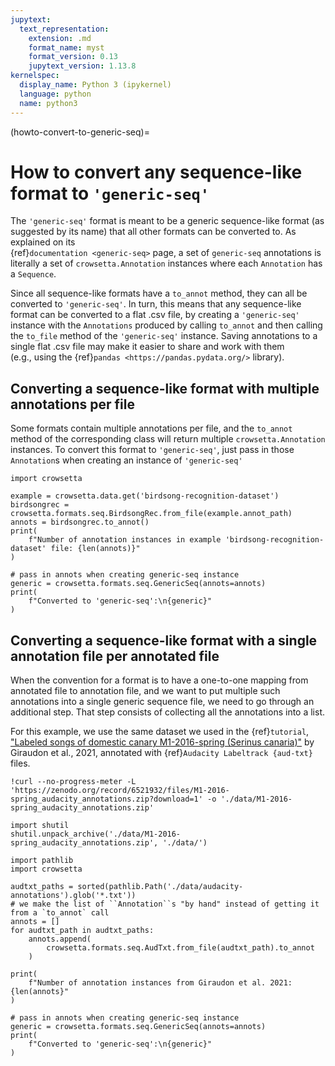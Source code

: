 ```yaml
---
jupytext:
  text_representation:
    extension: .md
    format_name: myst
    format_version: 0.13
    jupytext_version: 1.13.8
kernelspec:
  display_name: Python 3 (ipykernel)
  language: python
  name: python3
---
```


(howto-convert-to-generic-seq)=
# How to convert any sequence-like format to `'generic-seq'`

The `'generic-seq'` format is 
meant to be a generic sequence-like format
(as suggested by its name) 
that all other formats can be converted to.
As explained on its  
{ref}`documentation <generic-seq>` page,
a set of `generic-seq` annotations is 
literally a set of `crowsetta.Annotation` instances 
where each `Annotation` has a `Sequence`.

Since all sequence-like formats have a `to_annot` 
method, they can all be converted to `'generic-seq'`.
In turn, this means that any sequence-like format 
can be converted to a flat .csv file, 
by creating a `'generic-seq'` instance with the 
`Annotations` produced by calling `to_annot` 
and then calling the `to_file` method of 
the `'generic-seq'` instance.
Saving annotations to a single flat .csv file 
may make it easier to share and 
work with them  
(e.g., using the {ref}`pandas <https://pandas.pydata.org/>` library).

## Converting a sequence-like format with multiple annotations per file

Some formats contain multiple annotations per file, 
and the `to_annot` method of the corresponding class 
will return multiple `crowsetta.Annotation` instances. 
To convert this format to `'generic-seq'`, 
just pass in those `Annotation`s when 
creating an instance of `'generic-seq'`

```{code-cell} ipython3
import crowsetta

example = crowsetta.data.get('birdsong-recognition-dataset')
birdsongrec = crowsetta.formats.seq.BirdsongRec.from_file(example.annot_path)
annots = birdsongrec.to_annot()
print(
    f"Number of annotation instances in example 'birdsong-recognition-dataset' file: {len(annots)}"
) 

# pass in annots when creating generic-seq instance
generic = crowsetta.formats.seq.GenericSeq(annots=annots)
print(
    f"Converted to 'generic-seq':\n{generic}"
)
```

## Converting a sequence-like format with a single annotation file per annotated file

When the convention for a format 
is to have a one-to-one mapping 
from annotated file to annotation file, 
and we want to put multiple such annotations 
into a single generic sequence file,
we need to go through an additional step.
That step consists of collecting all the annotations into a list.

For this example, 
we use the same dataset we used in the {ref}`tutorial`, 
["Labeled songs of domestic canary M1-2016-spring (Serinus canaria)"](https://zenodo.org/record/6521932)
by Giraudon et al., 2021, 
annotated with {ref}`Audacity Labeltrack {aud-txt}` files.

```{code-cell} ipython3
!curl --no-progress-meter -L 'https://zenodo.org/record/6521932/files/M1-2016-spring_audacity_annotations.zip?download=1' -o './data/M1-2016-spring_audacity_annotations.zip'
```

```{code-cell} ipython3
import shutil
shutil.unpack_archive('./data/M1-2016-spring_audacity_annotations.zip', './data/')
```

```{code-cell} ipython3
import pathlib
import crowsetta

audtxt_paths = sorted(pathlib.Path('./data/audacity-annotations').glob('*.txt'))
# we make the list of ``Annotation``s "by hand" instead of getting it from a `to_annot` call
annots = []
for audtxt_path in audtxt_paths:
    annots.append(
        crowsetta.formats.seq.AudTxt.from_file(audtxt_path).to_annot
    )

print(
    f"Number of annotation instances from Giraudon et al. 2021: {len(annots}"
) 

# pass in annots when creating generic-seq instance
generic = crowsetta.formats.seq.GenericSeq(annots=annots)
print(
    f"Converted to 'generic-seq':\n{generic}"
)
```
